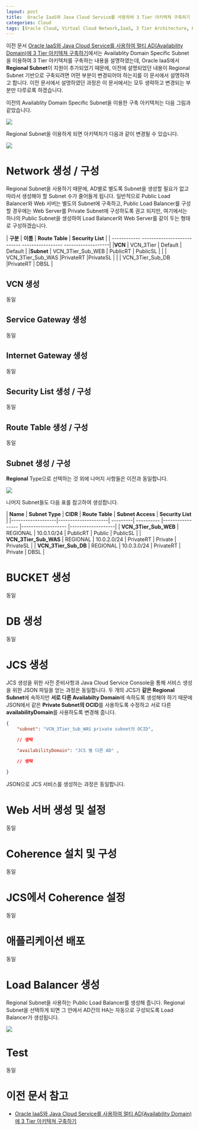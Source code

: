 ```yaml
---
layout: post
title:  Oracle IaaS와 Java Cloud Service를 사용하여 3 Tier 아키텍쳐 구축하기 (Regional Subnet 사용)
categories: Cloud
tags: [Oracle Cloud, Virtual Cloud Network,IaaS, 3 Tier Architecture, HA, Java Cloud Service] 
---
```


이전 문서 [Oracle IaaS와 Java Cloud Service를 사용하여 멀티 AD(Availability Domain)에 3 Tier 아키텍쳐 구축하기](/cloud/2019/basic-3tier-arch/)에서는 Availablity Domain Specific Subnet을 이용하여 3 Tier 아키텍처를 구축하는 내용을 설명하였는데, Oracle IaaS에서 **Regional Subnet**이 지원이 추가되었기 때문에, 이전에 설명되었던 내용이 Regional Subnet 기반으로 구축되려면 어떤 부분이 변경되어야 하는지를 이 문서에서 설명하려고 합니다. 
이전 문서에서 설명하였던 과정은 이 문서에서는 모두 생략하고 변경되는 부분만 다루로록 하겠습니다. 

이전의 Availablity Domain Specific Subnet을 이용한 구축 아키텍처는 다음 그림과 같았습니다.

![](/assets/images/3tier/image1.png)

Regional Subnet을 이용하게 되면 아키텍처가 다음과 같이 변경될 수 있습니다.

![](/assets/images/3tier/regional/architecture.png)


Network 생성 / 구성 
====================

Regional Subnet을 사용하기 때문에, AD별로 별도록 Subnet을 생성할 필요가 없고 따라서 생성해야 할 Subnet 수가 줄어들게 됩니다.
일반적으로 Public Load Balancer와 Web 서버는 별도의 Subnet에 구축하고, Public Load Balancer를 구성할 경우에는 Web Server를 Private Subnet에 구성하도록 권고 되지만, 여기에서는 하나의 Public Subnet을 생성하여 Load Balancer와 Web Server를 같이 두는 형태로 구성하겠습니다.

 | **구분**    | **이름**                 |   **Route Table**  | **Security List** |
 | ------------ --------------------------- ----------------- -------------------|
 |**VCN**    | VCN\_3Tier               |    Default         |  Default |
 |**Subnet** | VCN\_3Tier\_Sub\_WEB     |   PublicRT           | PublicSL |
 |           | VCN\_3Tier\_Sub\_WAS     |PrivateRT           |PrivateSL |
 |           | VCN\_3Tier\_Sub\_DB      |PrivateRT           | DBSL |

VCN 생성
--------
동일

Service Gateway 생성
--------------------
동일

Internet Gateway 생성
---------------------
동일

Security List 생성 / 구성
-------------------------
동일

Route Table 생성 / 구성
-----------------------
동일

Subnet 생성 / 구성
------------------

**Regional** Type으로 선택하는 것 외에 나머지 사항들은 이전과 동일합니다.

![](/assets/images/3tier/regional/create_subnet.png)


나머지 Subnet들도 다음 표를 참고하여 생성합니다.

  | **Name**         |  **Subnet Type**     |   **CIDR**   |   **Route Table** |  **Subnet Access**  | **Security List** |
  |-------------------|---------------------| ---------| ---------- |----------------- |------------------- |-------------------|
 | **VCN\_3Tier\_Sub\_WEB**  | REGIONAL  |  10.0.1.0/24  | PublicRT        |  Public          |    PublicSL |
 | **VCN\_3Tier\_Sub\_WAS**  | REGIONAL  |  10.0.2.0/24  | PrivateRT       |  Private         |    PrivateSL |
 | **VCN\_3Tier\_Sub\_DB**   | REGIONAL  |  10.0.3.0/24  | PrivateRT       |  Private         |    DBSL |

BUCKET 생성
===========
동일

DB 생성
=======
동일

JCS 생성 
=========

JCS 생성을 위한 사전 준비사항과 Java Cloud Service Console을 통해 서비스 생성을 위한 JSON 파일을 얻는 과정은 동일합니다.
두 개의 JCS가 **같은 Regional Subnet**에 속하지만 **서로 다른 Availabilty Domain**에 속하도록 생성해야 하기 때문에 
JSON에서 같은 **Private Subnet의 OCID**를 사용하도록 수정하고 서로 다른 **availabilityDomain**를 사용하도록 변경해 줍니다.

```json
{
    "subnet": "VCN_3Tier_Sub_WAS private subnet의 OCID",

    // 생략

    "availabilityDomain": "JCS 별 다른 AD" ,
     
    // 생략

}
```

JSON으로 JCS 서비스를 생성하는 과정은 동일합니다.

Web 서버 생성 및 설정
=====================
동일

Coherence 설치 및 구성
======================
동일

JCS에서 Coherence 설정
======================
동일

애플리케이션 배포
=================
동일

Load Balancer 생성
==================

Regional Subnet을 사용하는 Public Load Balancer를 생성해 줍니다. Regional Subnet을 선택하게 되면 그 안에서 AD간의 HA는 자동으로 구성되도록 Load Balancer가 생성됩니다.

![](/assets/images/3tier/regional/create_lb.png)


Test
====
동일

# 이전 문서 참고

- [Oracle IaaS와 Java Cloud Service를 사용하여 멀티 AD(Availability Domain)에 3 Tier 아키텍쳐 구축하기](/cloud/2019/basic-3tier-arch/)
